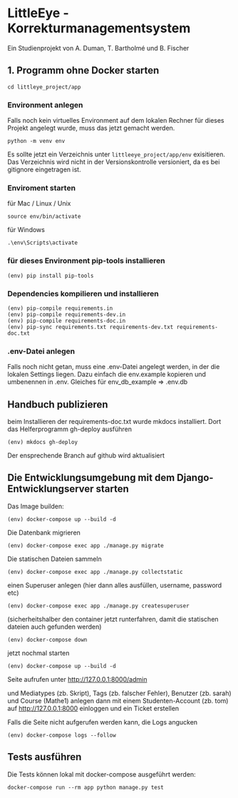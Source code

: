 # LittleEye - Korrekturmanagementsystem

Ein Studienprojekt von A. Duman, T. Bartholmé und B. Fischer

## 1. Programm ohne Docker starten 

    cd littleye_project/app

### Environment anlegen 
Falls noch kein virtuelles Environment auf dem lokalen Rechner für 
dieses Projekt angelegt wurde, muss das jetzt gemacht werden.

    python -m venv env

Es sollte jetzt ein Verzeichnis unter `littleeye_project/app/env` exisitieren.
Das Verzeichnis wird nicht in der Versionskontrolle versioniert, da es bei
gitignore eingetragen ist.

### Enviroment starten
für Mac / Linux / Unix

    source env/bin/activate

für Windows

    .\env\Scripts\activate
    
### für dieses Environment pip-tools installieren

    (env) pip install pip-tools

### Dependencies kompilieren und installieren

    (env) pip-compile requirements.in
    (env) pip-compile requirements-dev.in
    (env) pip-compile requirements-doc.in
    (env) pip-sync requirements.txt requirements-dev.txt requirements-doc.txt

### .env-Datei anlegen
Falls noch nicht getan, muss eine .env-Datei angelegt werden, in der die
lokalen Settings liegen. Dazu einfach die env.example kopieren und umbenennen
in .env.
Gleiches für env_db_example => .env.db 

## Handbuch publizieren

beim Installieren der requirements-doc.txt wurde mkdocs installiert. Dort das
Helferprogramm gh-deploy ausführen
    
    (env) mkdocs gh-deploy

Der ensprechende Branch auf github wird aktualisiert

## Die Entwicklungsumgebung mit dem Django-Entwicklungserver starten
Das Image builden:

    (env) docker-compose up --build -d

Die Datenbank migrieren

    (env) docker-compose exec app ./manage.py migrate

Die statischen Dateien sammeln

    (env) docker-compose exec app ./manage.py collectstatic

einen Superuser anlegen (hier dann alles ausfüllen, username, password etc)

    (env) docker-compose exec app ./manage.py createsuperuser 


(sicherheitshalber den container jetzt runterfahren, damit die statischen dateien auch gefunden werden)

    (env) docker-compose down


jetzt nochmal starten

    (env) docker-compose up --build -d

Seite aufrufen unter http://127.0.0.1:8000/admin

und Mediatypes (zb. Skript), Tags (zb. falscher Fehler), Benutzer (zb. sarah) und Course (Mathe1) anlegen
dann mit einem Studenten-Account (zb. tom) auf http://127.0.0.1:8000 einloggen
und ein Ticket erstellen

Falls die Seite nicht aufgerufen werden kann, die Logs angucken

    (env) docker-compose logs --follow

## Tests ausführen

Die Tests können lokal mit docker-compose ausgeführt werden:

    docker-compose run --rm app python manage.py test

